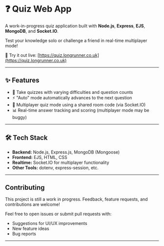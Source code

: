 # ❓ Quiz Web App

A work-in-progress quiz application built with **Node.js**, **Express**, **EJS**, **MongoDB**, and **Socket.IO**.

Test your knowledge solo or challenge a friend in real-time multiplayer mode!

🔗 Try it out live: [https://quiz.longrunner.co.uk](https://quiz.longrunner.co.uk)

---

## ✨ Features

- 🎯 Take quizzes with varying difficulties and question counts
- ⚡ "Auto" mode automatically advances to the next question
- 👥 Multiplayer quiz mode using a shared room code (via Socket.IO)
- 📊 Real-time answer tracking and scoring (multiplayer mode may be buggy)

---

## 🛠️ Tech Stack

- **Backend:** Node.js, Express.js, MongoDB (Mongoose)
- **Frontend:** EJS, HTML, CSS
- **Realtime:** Socket.IO for multiplayer functionality
- **Other Tools:** dotenv, express-session, etc.

---

## Contributing

This project is still a work in progress. Feedback, feature requests, and contributions are welcome!

Feel free to open issues or submit pull requests with:

- Suggestions for UI/UX improvements
- New feature ideas
- Bug reports

---